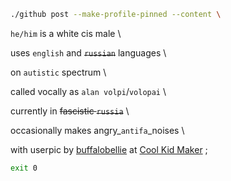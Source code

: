 ```bash
./github post --make-profile-pinned --content \
```

`he/him` is a white cis male \

uses `english` and ~~`russian`~~ languages \

on `autistic` spectrum \

called vocally as `alan volpi`/`volopai` \

currently in ~~fascistic `russia`~~ \

occasionally makes angry_`antifa`_noises \

with userpic by [buffalobellie](https://twitter.com/buffalobellie) at [Cool Kid Maker](https://picrew.me/image_maker/148413) ;

```bash
exit 0
```
